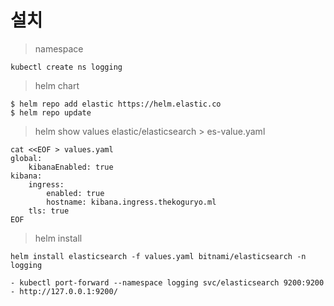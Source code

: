 # 설치

> namespace 

    kubectl create ns logging

> helm chart

    $ helm repo add elastic https://helm.elastic.co
    $ helm repo update

> helm show values elastic/elasticsearch > es-value.yaml

    cat <<EOF > values.yaml
    global:
        kibanaEnabled: true
    kibana:
        ingress:
            enabled: true
            hostname: kibana.ingress.thekoguryo.ml
        tls: true
    EOF
    
> helm install 

    helm install elasticsearch -f values.yaml bitnami/elasticsearch -n logging

    - kubectl port-forward --namespace logging svc/elasticsearch 9200:9200
    - http://127.0.0.1:9200/

